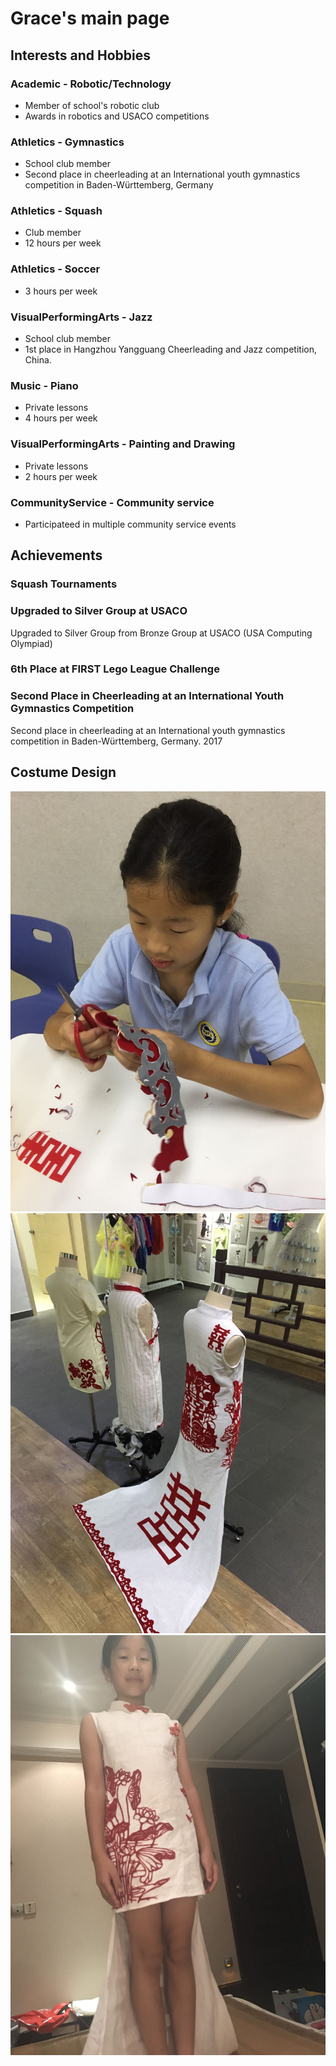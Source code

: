 # Grace's main page

## Interests and Hobbies
### Academic - Robotic/Technology
 - Member of school's robotic club
 - Awards in robotics and USACO competitions

### Athletics - Gymnastics 
 - School club member
 - Second place in cheerleading at an International youth gymnastics competition in Baden-Württemberg, Germany

### Athletics - Squash 
 - Club member
 - 12 hours per week

### Athletics - Soccer
 - 3 hours per week

### VisualPerformingArts - Jazz
 - School club member
 - 1st place in Hangzhou Yangguang Cheerleading and Jazz competition, China.

### Music - Piano 
 - Private lessons
 - 4 hours per week

### VisualPerformingArts - Painting and Drawing
 - Private lessons
 - 2 hours per week

### CommunityService - Community service 
 - Participateed in multiple community service events

## Achievements
### Squash Tournaments

### Upgraded to Silver Group at USACO 
Upgraded to Silver Group from Bronze Group at USACO (USA Computing Olympiad)

### 6th Place at FIRST Lego League Challenge 

### Second Place in Cheerleading at an International Youth Gymnastics Competition 
Second place in cheerleading at an International youth gymnastics competition in Baden-Württemberg, Germany. 2017

## Costume Design

![](images/Grace-art1.jpeg) ![](images/Grace-art2.jpeg) ![](images/Grace-art3.jpeg)

